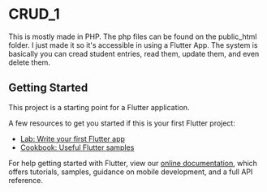 # CRUD_1

This is mostly made in PHP. The php files can be found on the public_html folder. I just made it so it's accessible in using a Flutter App.
The system is basically you can cread student entries, read them, update them, and even delete them.

## Getting Started

This project is a starting point for a Flutter application.

A few resources to get you started if this is your first Flutter project:

- [Lab: Write your first Flutter app](https://flutter.dev/docs/get-started/codelab)
- [Cookbook: Useful Flutter samples](https://flutter.dev/docs/cookbook)

For help getting started with Flutter, view our
[online documentation](https://flutter.dev/docs), which offers tutorials,
samples, guidance on mobile development, and a full API reference.
